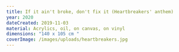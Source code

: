 ```yaml
---
title: If it ain't broke, don't fix it (Heartbreakers' anthem)
year: 2020
dateCreated: 2019-11-03
material: Acrylics, oil, on canvas, on vinyl
dimensions: "140 x 105 cm "
coverImage: /images/uploads/heartbreakers.jpg
---
```

